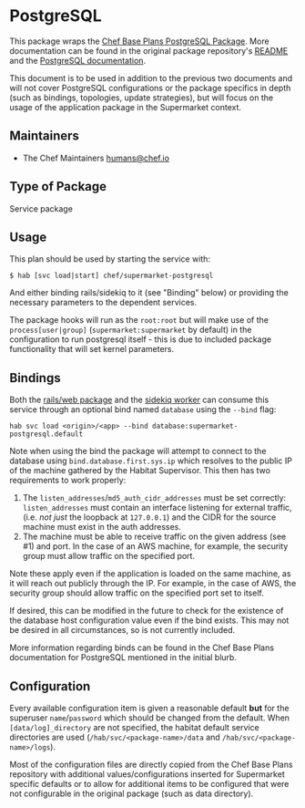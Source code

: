# PostgreSQL

This package wraps the [Chef Base Plans PostgreSQL Package](https://github.com/chef-base-plans/postgresql). More documentation can be found in the original package repository's [README](https://github.com/chef-base-plans/postgresql#readme) and the [PostgreSQL documentation](https://www.postgresql.org/docs/).

This document is to be used in addition to the previous two documents and will not cover PostgreSQL configurations or the package specifics in depth (such as bindings, topologies, update strategies), but will focus on the usage of the application package in the Supermarket context.

## Maintainers

* The Chef Maintainers <humans@chef.io>

## Type of Package

Service package

## Usage

This plan should be used by starting the service with:

```
$ hab [svc load|start] chef/supermarket-postgresql
```

And either binding rails/sidekiq to it (see "Binding" below) or providing the necessary parameters to the dependent services.

The package hooks will run as the `root:root` but will make use of the `process[user|group]` (`supermarket:supermarket` by default) in the configuration to run postgresql itself - this is due to included package functionality that will set kernel parameters.

## Bindings

Both the [rails/web package](src/supermarket/habitat-web) and the [sidekiq worker](src/supermarket/habitat-sidekiq) can consume this service through an optional bind named `database` using the `--bind` flag: 

```
hab svc load <origin>/<app> --bind database:supermarket-postgresql.default
```

Note when using the bind the package will attempt to connect to the database using `bind.database.first.sys.ip` which resolves to the public IP of the machine gathered by the Habitat Supervisor. This then has two requirements to work properly:

1. The `listen_addresses`/`md5_auth_cidr_addresses` must be set correctly: `listen_addresses` must contain an interface listening for external traffic, (i.e. _not just_ the loopback at `127.0.0.1`) and the CIDR for the source machine must exist in the auth addresses.
2. The machine must be able to receive traffic on the given address (see #1) and port. In the case of an AWS machine, for example, the security group must allow traffic on the specified port.

Note these apply even if the application is loaded on the same machine, as it will reach out publicly through the IP. For example, in the case of AWS, the security group should allow traffic on the specified port set to itself.

If desired, this can be modified in the future to check for the existence of the database host configuration value even if the bind exists. This may not be desired in all circumstances, so is not currently included.

More information regarding binds can be found in the Chef Base Plans documentation for PostgreSQL mentioned in the initial blurb.


## Configuration

Every available configuration item is given a reasonable default **but** for the superuser `name`/`password` which should be changed from the default. When `[data/log]_directory` are not specified, the habitat default service directories are used (`/hab/svc/<package-name>/data` and `/hab/svc/<package-name>/logs`).

Most of the configuration files are directly copied from the Chef Base Plans repository with additional values/configurations inserted for Supermarket specific defaults or to allow for additional items to be configured that were not configurable in the original package (such as data directory).
